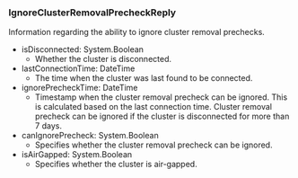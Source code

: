 ### IgnoreClusterRemovalPrecheckReply
Information regarding the ability to ignore cluster removal prechecks.

- isDisconnected: System.Boolean
  - Whether the cluster is disconnected.
- lastConnectionTime: DateTime
  - The time when the cluster was last found to be connected.
- ignorePrecheckTime: DateTime
  - Timestamp when the cluster removal precheck can be ignored. This is calculated based on the last connection time. Cluster removal precheck can be ignored if the cluster is disconnected for more than 7 days.
- canIgnorePrecheck: System.Boolean
  - Specifies whether the cluster removal precheck can be ignored.
- isAirGapped: System.Boolean
  - Specifies whether the cluster is air-gapped.
